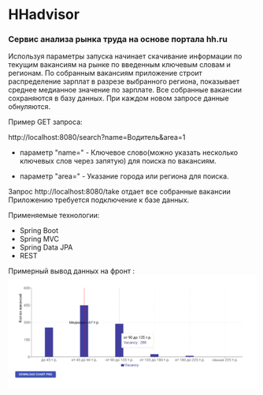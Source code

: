 # HHadvisor

### Сервис анализа рынка труда на основе портала hh.ru

Используя параметры запуска начинает скачивание информации
по текущим вакансиям на рынке по введенным ключевым словам и регионам.
По собранным вакансиям приложение строит распределение зарплат в разрезе выбранного региона,
показывает среднее медианное значение по зарплате. Все собранные вакансии сохраняются в базу данных. При каждом новом запросе данные обнуляются.

Пример GET запроса: 

http://localhost:8080/search?name=Водитель&area=1

* параметр "name=" - Ключевое слово(можно указать несколько ключевых слов через запятую) для поиска по вакансиям.

* параметр "area="  - Указание города или региона для поиска.

Запрос http://localhost:8080/take отдает все собранные вакансии
Приложению требуется подключение к базе данных.

Применяемые технологии:
* Spring Boot
* Spring MVC
* Spring Data JPA
* REST

Примерный вывод данных на фронт :
![img.png](img.png)
